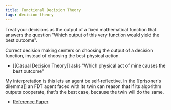 ```yaml
---
title: Functional Decision Theory
tags: decision-theory
---
```


Treat your decisions as the output of a fixed mathematical function that answers the question "Which output of this very function would yield the best outcome".

Correct decision making centers on choosing the output of a decision function, instead of choosing the best physical action.
- [[Casual Decision Theory]] asks "Which physical act of mine causes the best outcome"

My interpretation is this lets an agent be self-reflective. In the [[prisoner's dilemma]] an FDT agent faced with its twin can reason that if its algorithm outputs cooperate, that's the best case, because the twin will do the same.

- [Reference Paper](https://arxiv.org/pdf/1710.05060.pdf) 
